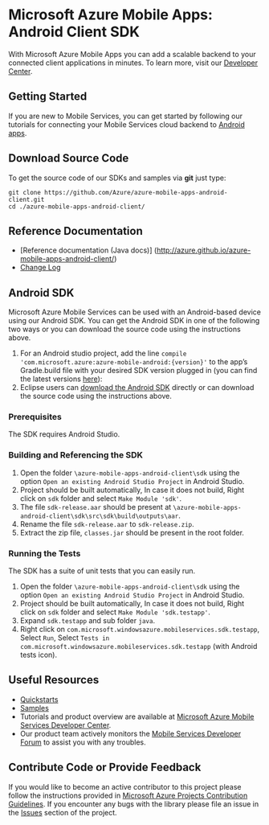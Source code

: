 # Microsoft Azure Mobile Apps: Android Client SDK

With Microsoft Azure Mobile Apps you can add a scalable backend to your connected client applications in minutes. To learn more, visit our [Developer Center](http://azure.microsoft.com/en-us/develop/mobile).

## Getting Started

If you are new to Mobile Services, you can get started by following our tutorials for connecting your Mobile
Services cloud backend to [Android apps](http://azure.microsoft.com/en-us/documentation/articles/mobile-services-android-get-started/).

## Download Source Code

To get the source code of our SDKs and samples via **git** just type:

    git clone https://github.com/Azure/azure-mobile-apps-android-client.git
    cd ./azure-mobile-apps-android-client/

## Reference Documentation
- [Reference documentation (Java docs)]  (http://azure.github.io/azure-mobile-apps-android-client/)
- [Change Log](CHANGELOG.md)

## Android SDK
Microsoft Azure Mobile Services can be used with an Android-based device using our Android SDK. You can get the Android SDK in one of the following two ways or you can download the source code using the instructions above.

1. For an Android studio project, add the line `compile 'com.microsoft.azure:azure-mobile-android:{version}'` to the app’s Gradle.build file with your desired SDK version plugged in (you can find the latest versions [here](https://go.microsoft.com/fwLink/?LinkID=525472&clcid=0x409)):
2. Eclipse users can [download the Android SDK](http://go.microsoft.com/fwlink/?LinkID=717033&clcid=0x409) directly or can download the source code using the instructions above.

### Prerequisites
The SDK requires Android Studio.

### Building and Referencing the SDK
1. Open the folder `\azure-mobile-apps-android-client\sdk` using the option `Open an existing Android Studio Project` in Android Studio.
2. Project should be built automatically, In case it does not build, Right click on `sdk` folder and select `Make Module 'sdk'`.
3. The file `sdk-release.aar` should be present at `\azure-mobile-apps-android-client\sdk\src\sdk\build\outputs\aar`.
4. Rename the file `sdk-release.aar` to `sdk-release.zip`.
5. Extract the zip file, `classes.jar` should be present in the root folder.

### Running the Tests

The SDK has a suite of unit tests that you can easily run.

1. Open the folder `\azure-mobile-apps-android-client\sdk` using the option `Open an existing Android Studio Project` in Android Studio.
2. Project should be built automatically, In case it does not build, Right click on `sdk` folder and select `Make Module 'sdk.testapp'`.
3. Expand `sdk.testapp` and sub folder `java`.
4. Right click on `com.microsoft.windowsazure.mobileservices.sdk.testapp`, Select `Run`, Select `Tests in com.microsoft.windowsazure.mobileservices.sdk.testapp` (with Android tests icon).

## Useful Resources

* [Quickstarts](https://github.com/Azure/azure-mobile-services-quickstarts)
* [Samples](https://github.com/Azure/mobile-services-samples)
* Tutorials and product overview are available at [Microsoft Azure Mobile Services Developer Center](http://azure.microsoft.com/en-us/develop/mobile).
* Our product team actively monitors the [Mobile Services Developer Forum](http://social.msdn.microsoft.com/Forums/en-US/azuremobile/) to assist you with any troubles.

## Contribute Code or Provide Feedback

If you would like to become an active contributor to this project please follow the instructions provided in [Microsoft Azure Projects Contribution Guidelines](http://azure.github.com/guidelines.html).
If you encounter any bugs with the library please file an issue in the [Issues](https://github.com/Azure/azure-mobile-apps-android-client/issues) section of the project.

